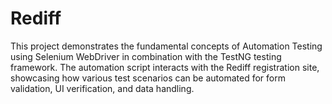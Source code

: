 # Rediff
This project demonstrates the fundamental concepts of Automation Testing using Selenium WebDriver in combination with the TestNG testing framework. The automation script interacts with the Rediff registration site, showcasing how various test scenarios can be automated for form validation, UI verification, and data handling.
